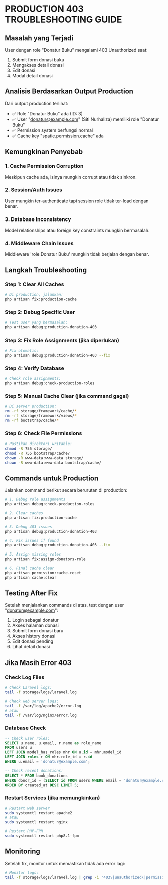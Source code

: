# PRODUCTION 403 TROUBLESHOOTING GUIDE

## Masalah yang Terjadi
User dengan role "Donatur Buku" mengalami 403 Unauthorized saat:
1. Submit form donasi buku
2. Mengakses detail donasi 
3. Edit donasi
4. Modal detail donasi

## Analisis Berdasarkan Output Production

Dari output production terlihat:
- ✅ Role "Donatur Buku" ada (ID: 3)
- ✅ User "donatur@example.com" (Siti Nurhaliza) memiliki role "Donatur Buku"
- ✅ Permission system berfungsi normal
- ✅ Cache key "spatie.permission.cache" ada

## Kemungkinan Penyebab

### 1. Cache Permission Corruption
Meskipun cache ada, isinya mungkin corrupt atau tidak sinkron.

### 2. Session/Auth Issues
User mungkin ter-authenticate tapi session role tidak ter-load dengan benar.

### 3. Database Inconsistency
Model relationships atau foreign key constraints mungkin bermasalah.

### 4. Middleware Chain Issues
Middleware 'role:Donatur Buku' mungkin tidak berjalan dengan benar.

## Langkah Troubleshooting

### Step 1: Clear All Caches
```bash
# Di production, jalankan:
php artisan fix:production-cache
```

### Step 2: Debug Specific User
```bash
# Test user yang bermasalah:
php artisan debug:production-donation-403
```

### Step 3: Fix Role Assignments (jika diperlukan)
```bash
# Fix otomatis:
php artisan debug:production-donation-403 --fix
```

### Step 4: Verify Database
```bash
# Check role assignments:
php artisan debug:check-production-roles
```

### Step 5: Manual Cache Clear (jika command gagal)
```bash
# Di server production:
rm -rf storage/framework/cache/*
rm -rf storage/framework/views/*
rm -rf bootstrap/cache/*
```

### Step 6: Check File Permissions
```bash
# Pastikan direktori writable:
chmod -R 755 storage/
chmod -R 755 bootstrap/cache/
chown -R www-data:www-data storage/
chown -R www-data:www-data bootstrap/cache/
```

## Commands untuk Production

Jalankan command berikut secara berurutan di production:

```bash
# 1. Debug role assignments
php artisan debug:check-production-roles

# 2. Clear caches
php artisan fix:production-cache

# 3. Debug 403 issues
php artisan debug:production-donation-403

# 4. Fix issues if found
php artisan debug:production-donation-403 --fix

# 5. Assign missing roles
php artisan fix:assign-donators-role

# 6. Final cache clear
php artisan permission:cache-reset
php artisan cache:clear
```

## Testing After Fix

Setelah menjalankan commands di atas, test dengan user "donatur@example.com":

1. Login sebagai donatur
2. Akses halaman donasi
3. Submit form donasi baru
4. Akses history donasi
5. Edit donasi pending
6. Lihat detail donasi

## Jika Masih Error 403

### Check Log Files
```bash
# Check Laravel logs:
tail -f storage/logs/laravel.log

# Check web server logs:
tail -f /var/log/apache2/error.log
# atau
tail -f /var/log/nginx/error.log
```

### Database Check
```sql
-- Check user roles:
SELECT u.name, u.email, r.name as role_name 
FROM users u 
LEFT JOIN model_has_roles mhr ON u.id = mhr.model_id 
LEFT JOIN roles r ON mhr.role_id = r.id 
WHERE u.email = 'donatur@example.com';

-- Check recent donations:
SELECT * FROM book_donations 
WHERE donor_id = (SELECT id FROM users WHERE email = 'donatur@example.com')
ORDER BY created_at DESC LIMIT 5;
```

### Restart Services (jika memungkinkan)
```bash
# Restart web server
sudo systemctl restart apache2
# atau
sudo systemctl restart nginx

# Restart PHP-FPM
sudo systemctl restart php8.1-fpm
```

## Monitoring

Setelah fix, monitor untuk memastikan tidak ada error lagi:
```bash
# Monitor logs:
tail -f storage/logs/laravel.log | grep -i "403\|unauthorized\|permission"
```
